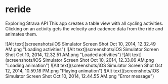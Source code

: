 reride
======

Exploring Strava API
This app creates a table view with all cycling activities. 
Clicking on an activity gets the velocity and cadence data from the ride and animates them.

![Alt text](screenshots/iOS Simulator Screen Shot Oct 10, 2014, 12.32.49 AM.png "Loading activities")
![Alt text](screenshots/iOS Simulator Screen Shot Oct 10, 2014, 12.32.51 AM.png "Loaded activities")
![Alt text](screenshots/iOS Simulator Screen Shot Oct 10, 2014, 12.33.06 AM.png "Loading animation")
![Alt text](screenshots/iOS Simulator Screen Shot Oct 12, 2014, 10.59.18 PM.png "Playing animation")
![Alt text](screenshots/iOS Simulator Screen Shot Oct 10, 2014, 12.44.55 AM.png "Error message")

